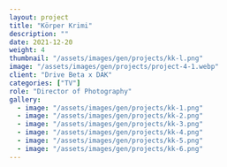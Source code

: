```yaml
---
layout: project
title: "Körper Krimi"
description: ""
date: 2021-12-20
weight: 4
thumbnail: "/assets/images/gen/projects/kk-l.png"
image: "/assets/images/gen/projects/project-4-1.webp"
client: "Drive Beta x DAK"
categories: ["TV"]
role: "Director of Photography"
gallery:
  - image: "/assets/images/gen/projects/kk-1.png"
  - image: "/assets/images/gen/projects/kk-2.png"
  - image: "/assets/images/gen/projects/kk-3.png"
  - image: "/assets/images/gen/projects/kk-4.png"
  - image: "/assets/images/gen/projects/kk-5.png"
  - image: "/assets/images/gen/projects/kk-6.png"
---
```


